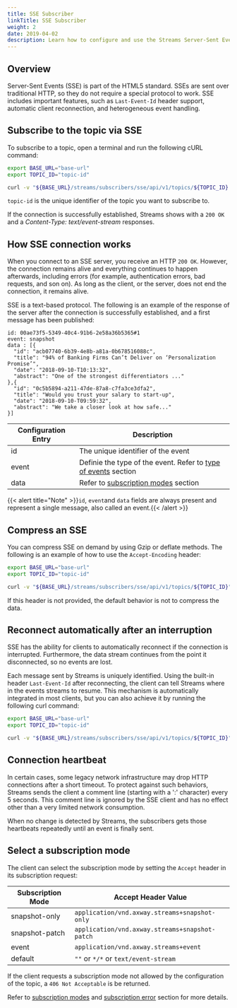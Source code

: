 ```yaml
---
title: SSE Subscriber
linkTitle: SSE Subscriber
weight: 2
date: 2019-04-02
description: Learn how to configure and use the Streams Server-Sent Events Subscriber.
---
```


## Overview

Server-Sent Events (SSE) is part of the HTML5 standard. SSEs are sent over traditional HTTP, so they do not require a special protocol to work. SSE includes important features, such as `Last-Event-Id` header support, automatic client reconnection, and heterogeneous event handling.

## Subscribe to the topic via SSE

To subscribe to a topic, open a terminal and run the following cURL command:

```sh
export BASE_URL="base-url"
export TOPIC_ID="topic-id"

curl -v "${BASE_URL}/streams/subscribers/sse/api/v1/topics/${TOPIC_ID}
```

`topic-id` is the unique identifier of the topic you want to subscribe to.

If the connection is successfully established, Streams shows with a `200 OK` and a _Content-Type: text/event-stream_ responses.

## How SSE connection works

When you connect to an SSE server, you receive an HTTP `200 OK`. However, the connection remains alive and everything continues to happen afterwards, including errors (for example, authentication errors, bad requests, and son on). As long as the client, or the server, does not end the connection, it remains alive.

SSE is a text-based protocol. The following is an example of the response of the server after the connection is successfully established, and a first message has been published:

```
id: 00ae73f5-5349-40c4-91b6-2e58a36b5365#1
event: snapshot 
data : [{
  "id": "acb07740-6b39-4e8b-a81a-0b678516088c",
  "title": "94% of Banking Firms Can’t Deliver on ‘Personalization Promise’",
  "date": "2018-09-10-T10:13:32",
  "abstract": "One of the strongest differentiators ..."
},{
  "id": "0c5b5894-a211-47de-87a8-c7fa3ce3dfa2",
  "title": "Would you trust your salary to start-up",
  "date": "2018-09-10-T09:59:32",
  "abstract": "We take a closer look at how safe..."
}]
```

| Configuration Entry | Description |
|---------------------|-------------|
| id | The unique identifier of the event |
| event | Definie the type of the event. Refer to [type of events](#type-of-events) section
| data | Refer to [subscription modes](/docs/subscribers/#subscription-modes) section |

{{< alert title="Note" >}}`id`, `event`and `data` fields are always present and represent a single message, also called an event.{{< /alert >}}

## Compress an SSE

You can compress SSE on demand by using Gzip or deflate methods. The following is an example of how to use the `Accept-Encoding` header:

```sh
export BASE_URL="base-url"
export TOPIC_ID="topic-id"

curl -v "${BASE_URL}/streams/subscribers/sse/api/v1/topics/${TOPIC_ID}" -H "Accept-Encoding: gzip, deflate" --compress
```

If this header is not provided, the default behavior is not to compress the data.

## Reconnect automatically after an interruption

SSE has the ability for clients to automatically reconnect if the connection is interrupted. Furthermore, the data stream continues from the point it disconnected, so no events are lost.

Each message sent by Streams is uniquely identified. Using the built-in header `Last-Event-Id` after reconnecting, the client can tell Streams where in the events streams to resume. This mechanism is automatically integrated in most clients, but you can also achieve it by running the following curl command:

```sh
export BASE_URL="base-url"
export TOPIC_ID="topic-id"

curl -v "${BASE_URL}/streams/subscribers/sse/api/v1/topics/${TOPIC_ID}" -H "Last-Event-Id: 00ae73f5-5349-40c4-91b6-2e58a36b5365#1"
```

## Connection heartbeat

In certain cases, some legacy network infrastructure may drop HTTP connections after a short timeout. To protect against such behaviors, Streams sends the client a comment line (starting with a ':' character) every 5 seconds. This comment line is ignored by the SSE client and has no effect other than a very limited network consumption.

When no change is detected by Streams, the subscribers gets those heartbeats repeatedly until an event is finally sent.

## Select a subscription mode

The client can select the subscription mode by setting the `Accept` header in its subscription request:

| Subscription Mode | Accept Header Value |
|-------------------|---------------------|
| snapshot-only | `application/vnd.axway.streams+snapshot-only` |
| snapshot-patch | `application/vnd.axway.streams+snapshot-patch` |
| event | `application/vnd.axway.streams+event` |
| default | `""` or  `*/*` or `text/event-stream` |

If the client requests a subscription mode not allowed by the configuration of the topic, a `406 Not Acceptable` is be returned.

Refer to [subscription modes](/docs/subscribers/#subscription-modes) and [subscription error](/docs/subscribers/subscribers-errors/) section for more details.
